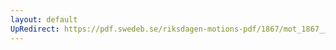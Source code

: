 ```yaml
---
layout: default
UpRedirect: https://pdf.swedeb.se/riksdagen-motions-pdf/1867/mot_1867__ak__00006/mot_1867__ak__00006_003.pdf
---
```

